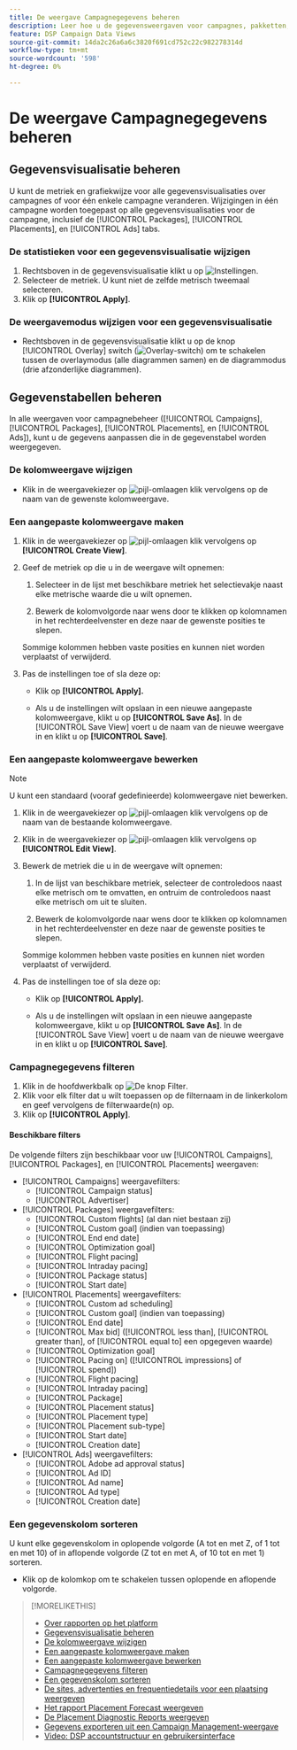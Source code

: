 ```yaml
---
title: De weergave Campagnegegevens beheren
description: Leer hoe u de gegevensweergaven voor campagnes, pakketten, plaatsingen en advertenties kunt aanpassen.
feature: DSP Campaign Data Views
source-git-commit: 14da2c26a6a6c3820f691cd752c22c982278314d
workflow-type: tm+mt
source-wordcount: '598'
ht-degree: 0%

---
```



# De weergave Campagnegegevens beheren

## Gegevensvisualisatie beheren

U kunt de metriek en grafiekwijze voor alle gegevensvisualisaties over campagnes of voor één enkele campagne veranderen. Wijzigingen in één campagne worden toegepast op alle gegevensvisualisaties voor de campagne, inclusief de [!UICONTROL Packages], [!UICONTROL Placements], en [!UICONTROL Ads] tabs.

### De statistieken voor een gegevensvisualisatie wijzigen

1. Rechtsboven in de gegevensvisualisatie klikt u op ![Instellingen](/help/dsp/assets/settings-chart.png).
1. Selecteer de metriek.
U kunt niet de zelfde metrisch tweemaal selecteren.
1. Klik op **[!UICONTROL Apply]**.

### De weergavemodus wijzigen voor een gegevensvisualisatie

* Rechtsboven in de gegevensvisualisatie klikt u op de knop [!UICONTROL Overlay] switch (![Overlay-switch](/help/dsp/assets/overlay.png)) om te schakelen tussen de overlaymodus (alle diagrammen samen) en de diagrammodus (drie afzonderlijke diagrammen).

## Gegevenstabellen beheren

In alle weergaven voor campagnebeheer ([!UICONTROL Campaigns], [!UICONTROL Packages], [!UICONTROL Placements], en [!UICONTROL Ads]), kunt u de gegevens aanpassen die in de gegevenstabel worden weergegeven.

### De kolomweergave wijzigen

* Klik in de weergavekiezer op ![pijl-omlaag](/help/dsp/assets/chevron-down.png)en klik vervolgens op de naam van de gewenste kolomweergave.

### Een aangepaste kolomweergave maken

1. Klik in de weergavekiezer op ![pijl-omlaag](/help/dsp/assets/chevron-down.png)en klik vervolgens op **[!UICONTROL Create View]**.

1. Geef de metriek op die u in de weergave wilt opnemen:

   1. Selecteer in de lijst met beschikbare metriek het selectievakje naast elke metrische waarde die u wilt opnemen.

   1. Bewerk de kolomvolgorde naar wens door te klikken op kolomnamen in het rechterdeelvenster en deze naar de gewenste posities te slepen.

   Sommige kolommen hebben vaste posities en kunnen niet worden verplaatst of verwijderd.

1. Pas de instellingen toe of sla deze op:

   * Klik op **[!UICONTROL Apply].**

   * Als u de instellingen wilt opslaan in een nieuwe aangepaste kolomweergave, klikt u op **[!UICONTROL Save As]**. In de [!UICONTROL Save View] voert u de naam van de nieuwe weergave in en klikt u op **[!UICONTROL Save]**.

### Een aangepaste kolomweergave bewerken

>[!NOTE]
>
>U kunt een standaard (vooraf gedefinieerde) kolomweergave niet bewerken.

1. Klik in de weergavekiezer op ![pijl-omlaag](/help/dsp/assets/chevron-down.png)en klik vervolgens op de naam van de bestaande kolomweergave.

1. Klik in de weergavekiezer op ![pijl-omlaag](/help/dsp/assets/chevron-down.png)en klik vervolgens op **[!UICONTROL Edit View]**.

1. Bewerk de metriek die u in de weergave wilt opnemen:

   1. In de lijst van beschikbare metriek, selecteer de controledoos naast elke metrisch om te omvatten, en ontruim de controledoos naast elke metrisch om uit te sluiten.

   1. Bewerk de kolomvolgorde naar wens door te klikken op kolomnamen in het rechterdeelvenster en deze naar de gewenste posities te slepen.

   Sommige kolommen hebben vaste posities en kunnen niet worden verplaatst of verwijderd.

1. Pas de instellingen toe of sla deze op:

   * Klik op **[!UICONTROL Apply].**

   * Als u de instellingen wilt opslaan in een nieuwe aangepaste kolomweergave, klikt u op **[!UICONTROL Save As]**. In de [!UICONTROL Save View] voert u de naam van de nieuwe weergave in en klikt u op **[!UICONTROL Save]**.

### Campagnegegevens filteren

1. Klik in de hoofdwerkbalk op ![De knop Filter](/help/dsp/assets/filter.png).
1. Klik voor elk filter dat u wilt toepassen op de filternaam in de linkerkolom en geef vervolgens de filterwaarde(n) op.
1. Klik op **[!UICONTROL Apply]**.

#### Beschikbare filters

De volgende filters zijn beschikbaar voor uw [!UICONTROL Campaigns], [!UICONTROL Packages], en [!UICONTROL Placements] weergaven:

* [!UICONTROL Campaigns] weergavefilters:
   * [!UICONTROL Campaign status]
   * [!UICONTROL Advertiser]
* [!UICONTROL Packages] weergavefilters:
   * [!UICONTROL Custom flights] (al dan niet bestaan zij)
   * [!UICONTROL Custom goal] (indien van toepassing)
   * [!UICONTROL End end date]
   * [!UICONTROL Optimization goal]
   * [!UICONTROL Flight pacing]
   * [!UICONTROL Intraday pacing]
   * [!UICONTROL Package status]
   * [!UICONTROL Start date]
* [!UICONTROL Placements] weergavefilters:
   * [!UICONTROL Custom ad scheduling]
   * [!UICONTROL Custom goal] (indien van toepassing)
   * [!UICONTROL End date]
   * [!UICONTROL Max bid] ([!UICONTROL less than], [!UICONTROL greater than], of [!UICONTROL equal to] een opgegeven waarde)
   * [!UICONTROL Optimization goal]
   * [!UICONTROL Pacing on] ([!UICONTROL impressions] of [!UICONTROL spend])
   * [!UICONTROL Flight pacing]
   * [!UICONTROL Intraday pacing]
   * [!UICONTROL Package]
   * [!UICONTROL Placement status]
   * [!UICONTROL Placement type]
   * [!UICONTROL Placement sub-type]
   * [!UICONTROL Start date]
   * [!UICONTROL Creation date]
* [!UICONTROL Ads] weergavefilters:
   * [!UICONTROL Adobe ad approval status]
   * [!UICONTROL Ad ID]
   * [!UICONTROL Ad name]
   * [!UICONTROL Ad type]
   * [!UICONTROL Creation date]

### Een gegevenskolom sorteren

U kunt elke gegevenskolom in oplopende volgorde (A tot en met Z, of 1 tot en met 10) of in aflopende volgorde (Z tot en met A, of 10 tot en met 1) sorteren.

* Klik op de kolomkop om te schakelen tussen oplopende en aflopende volgorde.

<!-- add more links-->

>[!MORELIKETHIS]
>
>* [Over rapporten op het platform](campaign-reports-about.md)
>* [Gegevensvisualisatie beheren](/help/dsp/campaign-management/reports/campaign-data-visualization-manage.md)
>* [De kolomweergave wijzigen](column-view-change.md)
>* [Een aangepaste kolomweergave maken](column-view-create.md)
>* [Een aangepaste kolomweergave bewerken](/help/dsp/campaign-management/reports/column-view-edit.md)
>* [Campagnegegevens filteren](campaign-data-filter.md)
>* [Een gegevenskolom sorteren](campaign-data-sort.md)
>* [De sites, advertenties en frequentiedetails voor een plaatsing weergeven](placement-details-view.md)
>* [Het rapport Placement Forecast weergeven](/help/dsp/campaign-management/reports/placement-forecast.md)
>* [De Placement Diagnostic Reports weergeven](placement-diagnostics.md)
>* [Gegevens exporteren uit een Campaign Management-weergave](campaign-export-data.md)
>* [Video: DSP accountstructuur en gebruikersinterface](https://experienceleague.adobe.com/docs/advertising-learn/tutorials/dsp/ui.html)
